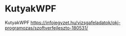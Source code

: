 # KutyakWPF
KutyakWPF
https://infojegyzet.hu/vizsgafeladatok/okj-programozas/szoftverfejleszto-180531/
